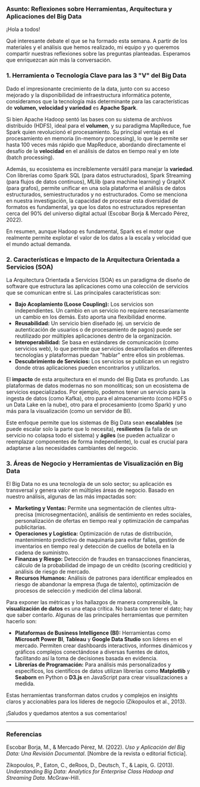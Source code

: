 ### Asunto: Reflexiones sobre Herramientas, Arquitectura y Aplicaciones del Big Data

¡Hola a todos!

Qué interesante debate el que se ha formado esta semana. A partir de los materiales y el análisis que hemos realizado, mi equipo y yo queremos compartir nuestras reflexiones sobre las preguntas planteadas. Esperamos que enriquezcan aún más la conversación.

### 1. Herramienta o Tecnología Clave para las 3 "V" del Big Data

Dado el impresionante crecimiento de la data, junto con su acceso mejorado y la disponibilidad de infraestructura informática potente, consideramos que la tecnología más determinante para las características de **volumen, velocidad y variedad** es **Apache Spark**.

Si bien Apache Hadoop sentó las bases con su sistema de archivos distribuido (HDFS), ideal para el **volumen**, y su paradigma MapReduce, fue Spark quien revolucionó el procesamiento. Su principal ventaja es el procesamiento en memoria (in-memory processing), lo que le permite ser hasta 100 veces más rápido que MapReduce, abordando directamente el desafío de la **velocidad** en el análisis de datos en tiempo real y en lote (batch processing).

Además, su ecosistema es increíblemente versátil para manejar la **variedad**. Con librerías como Spark SQL (para datos estructurados), Spark Streaming (para flujos de datos continuos), MLlib (para machine learning) y GraphX (para grafos), permite unificar en una sola plataforma el análisis de datos estructurados, semiestructurados y no estructurados. Como se menciona en nuestra investigación, la capacidad de procesar esta diversidad de formatos es fundamental, ya que los datos no estructurados representan cerca del 90% del universo digital actual (Escobar Borja & Mercado Pérez, 2022).

En resumen, aunque Hadoop es fundamental, Spark es el motor que realmente permite explotar el valor de los datos a la escala y velocidad que el mundo actual demanda.

### 2. Características e Impacto de la Arquitectura Orientada a Servicios (SOA)

La Arquitectura Orientada a Servicios (SOA) es un paradigma de diseño de software que estructura las aplicaciones como una colección de servicios que se comunican entre sí. Las principales características son:

*   **Bajo Acoplamiento (Loose Coupling):** Los servicios son independientes. Un cambio en un servicio no requiere necesariamente un cambio en los demás. Esto aporta una flexibilidad enorme.
*   **Reusabilidad:** Un servicio bien diseñado (ej. un servicio de autenticación de usuarios o de procesamiento de pagos) puede ser reutilizado por múltiples aplicaciones dentro de la organización.
*   **Interoperabilidad:** Se basa en estándares de comunicación (como servicios web), lo que permite que servicios desarrollados en diferentes tecnologías y plataformas puedan "hablar" entre ellos sin problemas.
*   **Descubrimiento de Servicios:** Los servicios se publican en un registro donde otras aplicaciones pueden encontrarlos y utilizarlos.

El **impacto** de esta arquitectura en el mundo del Big Data es profundo. Las plataformas de datos modernas no son monolíticas; son un ecosistema de servicios especializados. Por ejemplo, podemos tener un servicio para la ingesta de datos (como Kafka), otro para el almacenamiento (como HDFS o un Data Lake en la nube), otro para el procesamiento (como Spark) y uno más para la visualización (como un servidor de BI).

Este enfoque permite que los sistemas de Big Data sean **escalables** (se puede escalar solo la parte que lo necesita), **resilientes** (la falla de un servicio no colapsa todo el sistema) y **ágiles** (se pueden actualizar o reemplazar componentes de forma independiente), lo cual es crucial para adaptarse a las necesidades cambiantes del negocio.

### 3. Áreas de Negocio y Herramientas de Visualización en Big Data

El Big Data no es una tecnología de un solo sector; su aplicación es transversal y genera valor en múltiples áreas de negocio. Basado en nuestro análisis, algunas de las más impactadas son:

*   **Marketing y Ventas:** Permite una segmentación de clientes ultra-precisa (microsegmentación), análisis de sentimiento en redes sociales, personalización de ofertas en tiempo real y optimización de campañas publicitarias.
*   **Operaciones y Logística:** Optimización de rutas de distribución, mantenimiento predictivo de maquinaria para evitar fallas, gestión de inventarios en tiempo real y detección de cuellos de botella en la cadena de suministro.
*   **Finanzas y Riesgo:** Detección de fraudes en transacciones financieras, cálculo de la probabilidad de impago de un crédito (scoring crediticio) y análisis de riesgo de mercado.
*   **Recursos Humanos:** Análisis de patrones para identificar empleados en riesgo de abandonar la empresa (fuga de talento), optimización de procesos de selección y medición del clima laboral.

Para exponer las métricas y los hallazgos de manera comprensible, la **visualización de datos** es una etapa crítica. No basta con tener el dato; hay que saber contarlo. Algunas de las principales herramientas que permiten hacerlo son:

*   **Plataformas de Business Intelligence (BI):** Herramientas como **Microsoft Power BI**, **Tableau** y **Google Data Studio** son líderes en el mercado. Permiten crear dashboards interactivos, informes dinámicos y gráficos complejos conectándose a diversas fuentes de datos, facilitando así la toma de decisiones basada en evidencia.
*   **Librerías de Programación:** Para análisis más personalizados y específicos, los científicos de datos utilizan librerías como **Matplotlib** y **Seaborn** en Python o **D3.js** en JavaScript para crear visualizaciones a medida.

Estas herramientas transforman datos crudos y complejos en insights claros y accionables para los líderes de negocio (Zikopoulos et al., 2013).

¡Saludos y quedamos atentos a sus comentarios!

---

### Referencias

Escobar Borja, M., & Mercado Pérez, M. (2022). *Uso y Aplicación del Big Data: Una Revisión Documental*. [Nombre de la revista o editorial ficticia].

Zikopoulos, P., Eaton, C., deRoos, D., Deutsch, T., & Lapis, G. (2013). *Understanding Big Data: Analytics for Enterprise Class Hadoop and Streaming Data*. McGraw-Hill.
